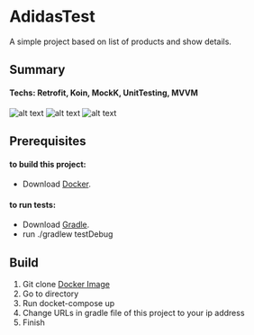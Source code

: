 # AdidasTest
A simple project based on list of products and show details.


## Summary
#### Techs: Retrofit, Koin, MockK, UnitTesting, MVVM
![alt text](https://uploadkon.ir/uploads/c43805_21Screenshot-20210505-220619.jpeg) 
![alt text](https://uploadkon.ir/uploads/8bd705_21Screenshot-20210505-220624.jpeg)
![alt text](https://uploadkon.ir/uploads/342f05_21Screenshot-20210505-220630.jpeg)

## Prerequisites<br/>
#### to build this project:<br/>
- Download [Docker](https://www.docker.com/get-started).<br/>
#### to run tests:<br/>
- Download [Gradle](https://gradle.org/install/).<br/>
- run ./gradlew testDebug

## Build<br/>
1. Git clone [Docker Image](https://bitbucket.org/adichallenge/product-reviews-docker-composer.git)<br/>
2. Go to directory<br/>
3. Run docket-compose up<br/>
4. Change URLs in gradle file of this project to your ip address<br/>
5. Finish






